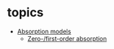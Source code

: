 # topics

- [Absorption models](absorption/README.md)
  - [Zero-/first-order absorption](absorption/sequential.md)

